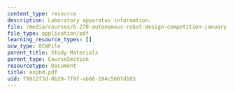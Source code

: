 ```yaml
---
content_type: resource
description: Laboratory apparatus information.
file: /media/courses/6-270-autonomous-robot-design-competition-january-iap-2005/79912f3d0b29ff9fab66194c5607d103_expbd.pdf
file_type: application/pdf
learning_resource_types: []
ocw_type: OCWFile
parent_title: Study Materials
parent_type: CourseSection
resourcetype: Document
title: expbd.pdf
uid: 79912f3d-0b29-ff9f-ab66-194c5607d103
---
```

